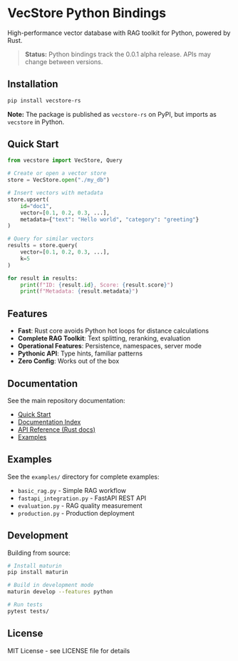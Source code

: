 # VecStore Python Bindings

High-performance vector database with RAG toolkit for Python, powered by Rust.

> **Status:** Python bindings track the 0.0.1 alpha release. APIs may change between versions.

## Installation

```bash
pip install vecstore-rs
```

**Note:** The package is published as `vecstore-rs` on PyPI, but imports as `vecstore` in Python.

## Quick Start

```python
from vecstore import VecStore, Query

# Create or open a vector store
store = VecStore.open("./my_db")

# Insert vectors with metadata
store.upsert(
    id="doc1",
    vector=[0.1, 0.2, 0.3, ...],
    metadata={"text": "Hello world", "category": "greeting"}
)

# Query for similar vectors
results = store.query(
    vector=[0.1, 0.2, 0.3, ...],
    k=5
)

for result in results:
    print(f"ID: {result.id}, Score: {result.score}")
    print(f"Metadata: {result.metadata}")
```

## Features

- **Fast**: Rust core avoids Python hot loops for distance calculations
- **Complete RAG Toolkit**: Text splitting, reranking, evaluation
- **Operational Features**: Persistence, namespaces, server mode
- **Pythonic API**: Type hints, familiar patterns
- **Zero Config**: Works out of the box

## Documentation

See the main repository documentation:

- [Quick Start](../QUICKSTART.md)
- [Documentation Index](../docs/README.md)
- [API Reference (Rust docs)](https://docs.rs/vecstore)
- [Examples](examples/)

## Examples

See the `examples/` directory for complete examples:

- `basic_rag.py` - Simple RAG workflow
- `fastapi_integration.py` - FastAPI REST API
- `evaluation.py` - RAG quality measurement
- `production.py` - Production deployment

## Development

Building from source:

```bash
# Install maturin
pip install maturin

# Build in development mode
maturin develop --features python

# Run tests
pytest tests/
```

## License

MIT License - see LICENSE file for details
